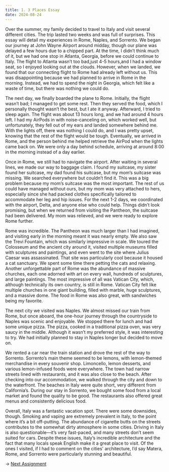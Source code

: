 ```yaml
---
title: 1. 3 Places Essay
date: 2024-08-24
---
```


Over the summer, my family decided to travel to Italy and visit several different cities. The trip lasted two weeks and was full of surprises. This essay will detail my experiences in Rome, Naples, and Sorrento.
We began our journey at John Wayne Airport around midday, though our plane was delayed a few hours due to a chipped part. At the time, I didn’t think much of it, but we had one stop in Atlanta, Georgia, before we could continue to Italy. The flight to Atlanta wasn’t too bad,just 4-5 hours,and I had a window seat, so I enjoyed looking out at the clouds. However, when we landed, we found that our connecting flight to Rome had already left without us. This was disappointing because we had planned to arrive in Rome in the morning. Instead, we had to spend the night in Georgia, which felt like a waste of time, but there was nothing we could do.

The next day, we finally boarded the plane to Rome. Initially, the flight wasn’t bad; I managed to get some rest. Then they served the food, which I personally thought wasn’t the best, but I ate it anyway. Afterward, I tried to sleep again. The flight was about 13 hours long, and we had around 4 hours left. I had my AirPods in with noise-canceling on, which worked well, but unfortunately, they fell out of my ears and landed somewhere behind me. With the lights off, there was nothing I could do, and I was pretty upset, knowing that the rest of the flight would be tough. Eventually, we arrived in Rome, and the person behind me helped retrieve the AirPod when the lights came back on. We were only a day behind schedule, arriving at around 8:00 in the morning instead of a day earlier.

Once in Rome, we still had to navigate the airport. After waiting in several lines, we made our way to baggage claim. I found my suitcase, my sister found her suitcase, my dad found his suitcase, but my mom’s suitcase was missing. We searched everywhere but couldn’t find it. This was a big problem because my mom’s suitcase was the most important. The rest of us could have managed without ours, but my mom was very attached to hers, especially since she had packed clothes specifically tailored to accommodate her leg and hip issues. For the next 1-2 days, we coordinated with the airport, Delta, and anyone else who could help. Things didn’t look promising, but when we returned from visiting the Pantheon, the suitcase had been delivered. My mom was relieved, and we were ready to explore Rome further.

Rome was incredible. The Pantheon was much larger than I had imagined, and visiting early in the morning meant it was nearly empty. We also saw the Trevi Fountain, which was similarly impressive in scale. We toured the Colosseum and the ancient city around it, visited multiple museums filled with sculptures and paintings, and even went to the site where Julius Caesar was assassinated. That site was particularly cool because it housed a cat sanctuary. We spent some time there petting the cats and relaxing. Another unforgettable part of Rome was the abundance of massive churches, each one adorned with art on every wall, hundreds of sculptures, and large paintings. The most impressive of all was Vatican City, which, although technically its own country, is still in Rome. Vatican City felt like multiple churches in one giant building, filled with marble, huge sculptures, and a massive dome. The food in Rome was also great, with sandwiches being my favorite.

The next city we visited was Naples. We almost missed our train from Rome, but once aboard, the one-hour journey through the countryside to Naples was scenic and enjoyable. We stopped there for lunch and had some unique pizza. The pizza, cooked in a traditional pizza oven, was very saucy in the middle. Although it wasn’t my preferred style, it was interesting to try. We had initially planned to stay in Naples longer but decided to move on.

We rented a car near the train station and drove the rest of the way to Sorrento. Sorrento’s main theme seemed to be lemons, with lemon-themed merchandise in every souvenir shop. Limoncello, lemon desserts, and various lemon-infused foods were everywhere. The town had narrow streets lined with restaurants, and it was also close to the beach. After checking into our accommodation, we walked through the city and down to the waterfront. The beaches in Italy were quite short, very different from California’s. During our stay in Sorrento, we bought some food from a local market and found the quality to be good. The restaurants also offered great menus and consistently delicious food.

Overall, Italy was a fantastic vacation spot. There were some downsides, though. Smoking and vaping are extremely prevalent in Italy, to the point where it’s a bit off-putting. The abundance of cigarette butts on the streets contributes to the somewhat dirty atmosphere in some cities. Driving in Italy is also questionable—it’s very fast-paced, and many streets don’t seem suited for cars. Despite these issues, Italy’s incredible architecture and the fact that many locals speak English make it a great place to visit. Of the ones I visited, if I had to comment on the cities' architecture, I’d say Matera, Rome, and Sorrento were particularly stunning and beautiful.



→ [Next Assignment](/articles/structure)
